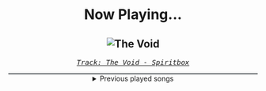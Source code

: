 <div align="center"> 
<h1>Now Playing...</h1>

![The Void](https://i.scdn.co/image/ab67616d00001e0268ddd75fab7df8630ea30c90)
--
_<samp><a href="https://open.spotify.com/track/6TuoAUJFtdz4OMshZeaKHW">Track: The Void - Spiritbox</a></samp>_

<div style="border: 1px #4B5054 solid"></div>
<details>
  <summary>
    Previous played songs
  </summary>
  <table>
    <thead>
      <tr>
        <th>
          Artist
        </th>
        <th>
          Song
        </th>
        <th>
          Link
        </th>
      </tr>
    </thead>
    <tbody>
      <tr><td>Spiritbox</td><td>The Void</td><td><a href="https://open.spotify.com/track/6TuoAUJFtdz4OMshZeaKHW">https://open.spotify.com/track/6TuoAUJFtdz4OMshZeaKHW</a></td></tr><tr><td>Atreyu</td><td>Drowning</td><td><a href="https://open.spotify.com/track/4l0UQ0zDIPYaaa5FF2Kvwt">https://open.spotify.com/track/4l0UQ0zDIPYaaa5FF2Kvwt</a></td></tr><tr><td>Architects</td><td>a new moral low ground</td><td><a href="https://open.spotify.com/track/2XNJNwSOq8tLWhQ5a9sGBb">https://open.spotify.com/track/2XNJNwSOq8tLWhQ5a9sGBb</a></td></tr><tr><td>Incendiary</td><td>Bite The Hook</td><td><a href="https://open.spotify.com/track/3aOCnkGig7Zz7oXCW2OqpM">https://open.spotify.com/track/3aOCnkGig7Zz7oXCW2OqpM</a></td></tr><tr><td>Elegant Weapons</td><td>Do Or Die</td><td><a href="https://open.spotify.com/track/4QCUR8rFIqwHO3qsDOmXhM">https://open.spotify.com/track/4QCUR8rFIqwHO3qsDOmXhM</a></td></tr><tr><td>Avatar</td><td>The Dirt I'm Buried In</td><td><a href="https://open.spotify.com/track/4sg5Vfd2fM6Y8gMz5VYXz6">https://open.spotify.com/track/4sg5Vfd2fM6Y8gMz5VYXz6</a></td></tr><tr><td>Ghost</td><td>Jesus He Knows Me</td><td><a href="https://open.spotify.com/track/1zd8h6ho3mlbhkZnADHVzP">https://open.spotify.com/track/1zd8h6ho3mlbhkZnADHVzP</a></td></tr><tr><td>alt.</td><td>A.D.D</td><td><a href="https://open.spotify.com/track/0UsnlmGAFHq4psggQczhjn">https://open.spotify.com/track/0UsnlmGAFHq4psggQczhjn</a></td></tr><tr><td>Of Mice & Men</td><td>Obsolete</td><td><a href="https://open.spotify.com/track/0FCY8j3JRrZ2ynRUdMK9pS">https://open.spotify.com/track/0FCY8j3JRrZ2ynRUdMK9pS</a></td></tr><tr><td>Pop Evil</td><td>Dead Reckoning</td><td><a href="https://open.spotify.com/track/4X91JzJfMO32JiyRe62Alv">https://open.spotify.com/track/4X91JzJfMO32JiyRe62Alv</a></td></tr><tr><td>Cradle Of Filth</td><td>She Is A Fire</td><td><a href="https://open.spotify.com/track/2UUdrD1fFXGOUKBLHQoUPN">https://open.spotify.com/track/2UUdrD1fFXGOUKBLHQoUPN</a></td></tr><tr><td>In Flames</td><td>Foregone, Pt. 2</td><td><a href="https://open.spotify.com/track/6kk4G7WCvFrYuiotuDnH2N">https://open.spotify.com/track/6kk4G7WCvFrYuiotuDnH2N</a></td></tr><tr><td>Siamese</td><td>The Shape of Water</td><td><a href="https://open.spotify.com/track/1TQCfN9QDURXA14PlJs4x5">https://open.spotify.com/track/1TQCfN9QDURXA14PlJs4x5</a></td></tr><tr><td>The Plot In You</td><td>Left Behind</td><td><a href="https://open.spotify.com/track/5G6jZFDAFlpAA9v5LTV4NI">https://open.spotify.com/track/5G6jZFDAFlpAA9v5LTV4NI</a></td></tr><tr><td>Knocked Loose</td><td>God Knows</td><td><a href="https://open.spotify.com/track/3idDCx8VXTkqPL6UQTK4bl">https://open.spotify.com/track/3idDCx8VXTkqPL6UQTK4bl</a></td></tr><tr><td>A Day To Remember</td><td>Miracle</td><td><a href="https://open.spotify.com/track/2ah5gOCogw00A62XBoepmc">https://open.spotify.com/track/2ah5gOCogw00A62XBoepmc</a></td></tr><tr><td>Unearth</td><td>Into the Abyss</td><td><a href="https://open.spotify.com/track/73fjFTOGycMPfGyWrIPXfg">https://open.spotify.com/track/73fjFTOGycMPfGyWrIPXfg</a></td></tr><tr><td>Currents</td><td>Remember Me</td><td><a href="https://open.spotify.com/track/1xqt7wT0YY9YpP9jrTuVgG">https://open.spotify.com/track/1xqt7wT0YY9YpP9jrTuVgG</a></td></tr><tr><td>Self Deception</td><td>Fight Fire With Gasoline</td><td><a href="https://open.spotify.com/track/78frUxVotRtpMrNMcyYtns">https://open.spotify.com/track/78frUxVotRtpMrNMcyYtns</a></td></tr><tr><td>Siamese</td><td>The Shape of Water</td><td><a href="https://open.spotify.com/track/1TQCfN9QDURXA14PlJs4x5">https://open.spotify.com/track/1TQCfN9QDURXA14PlJs4x5</a></td></tr>
    </tbody>
  </table>
</details>

</div>
